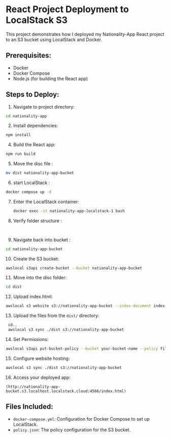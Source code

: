 # React Project Deployment to LocalStack S3

This project demonstrates how I deployed my Nationality-App React project to an S3 bucket using LocalStack and Docker.


## Prerequisites:
- Docker
- Docker Compose
- Node.js (for building the React app)

## Steps to Deploy:

1. Navigate to project directory:
  ```bash
 cd nationality-app   
```

2. Install dependencies:
  ```bash
 npm install   
```

4. Build the React app:
  ```bash
 npm run build   
```

5. Move the disc file :
  ```bash
 mv dist nationality-app-bucket
   ```

6. start LocalStack :
  ```bash
 docker compose up -d
   ```

7. Enter the LocalStack container:
   ```bash
   docker exec -it nationality-app-localstack-1 bash
   ```


8. Verify folder structure :
  ```bash
    
```
9. Navigate back into bucket :
  ```bash
 cd nationality-app-bucket
 ```


10. Create the S3 bucket:
   ```bash
   awslocal s3api create-bucket --bucket nationality-app-bucket
 ```

11. Move into the disc folder:
   ```bash
   cd dist
 ```
12. Upload index.html:
   ```bash
   awslocal s3 website s3://nationality-app-bucket --index-document index.html
 ```

13. Upload the files from the `dist/` directory:
   ```bash
    cd..
    awslocal s3 sync ./dist s3://nationality-app-bucket
 ```

14. Set Permissions:
   ```bash
   awslocal s3api put-bucket-policy --bucket your-bucket-name --policy file://policy.json
 ```
15. Configure website hosting:
   ```bash
   awslocal s3 sync ./dist s3://nationality-app-bucket
 ```


16. Access your deployed app:
   ```
(http://nationality-app-bucket.s3.localhost.localstack.cloud:4566/index.html)
 ```

## Files Included:
- `docker-compose.yml`: Configuration for Docker Compose to set up LocalStack.
- `policy.json`: The policy configuration for the S3 bucket.
